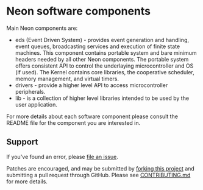 
Neon software components
========================

Main Neon components are:
* eds (Event Driven System) - provides event generation and handling, event 
    queues, broadcasting services and execution of finite state machines. This
    component contains portable system and bare minimum headers needed by all 
    other Neon components. The portable system offers consistent API to control 
    the underlaying microcontroller and OS (if used). The Kernel contains core 
    libraries, the cooperative scheduler, memory management, and virtual timers. 
* drivers - provide a higher level API to access microcontroller peripherals.
* lib - is a collection of higher level libraries intended to be used by the
    user application.
    
For more details about each software component please consult the README file 
for the component you are interested in.


Support
-------
If you've found an error, please [file an issue](https://github.com/nradulovic/neon/issues/new).

Patches are encouraged, and may be submitted by [forking this project](https://github.com/nradulovic/neon/fork) and
submitting a pull request through GitHub. Please see [CONTRIBUTING.md](CONTRIBUTING.md) for more details.
